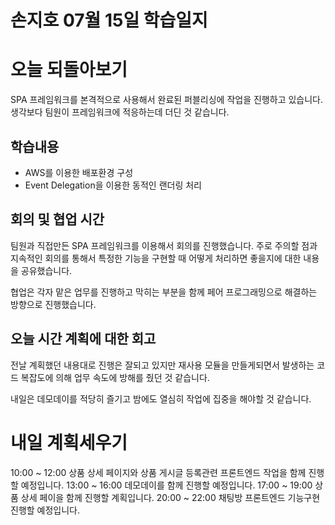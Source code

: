 # 손지호 07월 15일 학습일지

# 오늘 되돌아보기

SPA 프레임워크를 본격적으로 사용해서 완료된 퍼블리싱에 작업을 진행하고 있습니다. 생각보다 팀원이 프레임워크에 적응하는데 더딘 것 같습니다.

## 학습내용

- AWS를 이용한 배포환경 구성
- Event Delegation을 이용한 동적인 랜더링 처리

## 회의 및 협업 시간

팀원과 직접만든 SPA 프레임워크를 이용해서 회의를 진행했습니다. 주로 주의할 점과 지속적인 회의를 통해서 특정한 기능을 구현할 때 어떻게 처리하면 좋을지에 대한 내용을 공유했습니다.

협업은 각자 맡은 업무를 진행하고 막히는 부분을 함께 페어 프로그래밍으로 해결하는 방향으로 진행했습니다.

## 오늘 시간 계획에 대한 회고

전날 계획했던 내용대로 진행은 잘되고 있지만 재사용 모듈을 만들게되면서 발생하는 코드 복잡도에 의해 업무 속도에 방해를 줬던 것 같습니다.

내일은 데모데이를 적당히 즐기고 밤에도 열심히 작업에 집중을 해야할 것 같습니다.

# 내일 계획세우기

10:00 ~ 12:00 상품 상세 페이지와 상품 게시글 등록관련 프론트엔드 작업을 함께 진행할 예정입니다.
13:00 ~ 16:00 데모데이를 함께 진행할 예정입니다.
17:00 ~ 19:00 상품 상세 페이을 함께 진행할 계획입니다.
20:00 ~ 22:00 채팅방 프론트엔드 기능구현 진행할 예정입니다.
